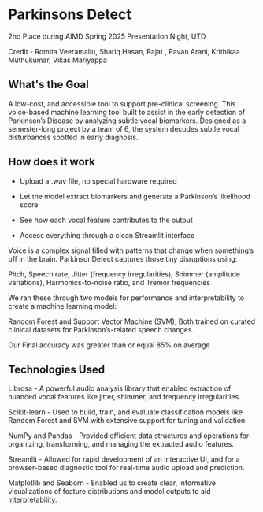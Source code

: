 # Parkinsons Detect

2nd Place during AIMD Spring 2025 Presentation Night, UTD

Credit - Romita Veeramallu, Shariq Hasan, Rajat , Pavan Arani, Krithikaa Muthukumar, Vikas Mariyappa


## What's the Goal

A low-cost, and accessible tool to support pre-clinical screening. This voice-based machine learning tool built to assist in the early detection of Parkinson’s Disease by analyzing subtle vocal biomarkers.
Designed as a semester-long project by a team of 6, the system decodes subtle vocal disturbances spotted in early diagnosis.

## How does it work

- Upload a .wav file, no special hardware required

- Let the model extract biomarkers and generate a Parkinson’s likelihood score

- See how each vocal feature contributes to the output

- Access everything through a clean Streamlit interface

Voice is a complex signal filled with patterns that change when something’s off in the brain. ParkinsonDetect captures those tiny disruptions using:

Pitch, Speech rate, Jitter (frequency irregularities), Shimmer (amplitude variations), Harmonics-to-noise ratio, and Tremor frequencies

We ran these through two models for performance and interpretability to create a machine learning model:

Random Forest and Support Vector Machine (SVM), Both trained on curated clinical datasets for Parkinson’s-related speech changes.

Our Final accuracy was greater than or equal 85% on average

## Technologies Used

Librosa - A powerful audio analysis library that enabled extraction of nuanced vocal features like jitter, shimmer, and frequency irregularities.

Scikit-learn - Used to build, train, and evaluate classification models like Random Forest and SVM with extensive support for tuning and validation.

NumPy and Pandas - Provided efficient data structures and operations for organizing, transforming, and managing the extracted audio features.

Streamlit - Allowed for rapid development of an interactive UI, and for a browser-based diagnostic tool for real-time audio upload and prediction.

Matplotlib and Seaborn - Enabled us to create clear, informative visualizations of feature distributions and model outputs to aid interpretability.

